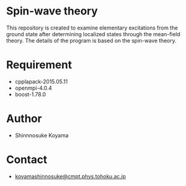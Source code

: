 # Spin-wave theory
This repository is created to examine elementary excitations from the ground state after determining localized states through the mean-field theory.
The details of the program is based on the spin-wave theory.

# Requirement
* cpplapack-2015.05.11
* openmpi-4.0.4
* boost-1.78.0
 
# Author
* Shinnnosuke Koyama

# Contact 
* koyamashinnosuke@cmpt.phys.tohoku.ac.jp
